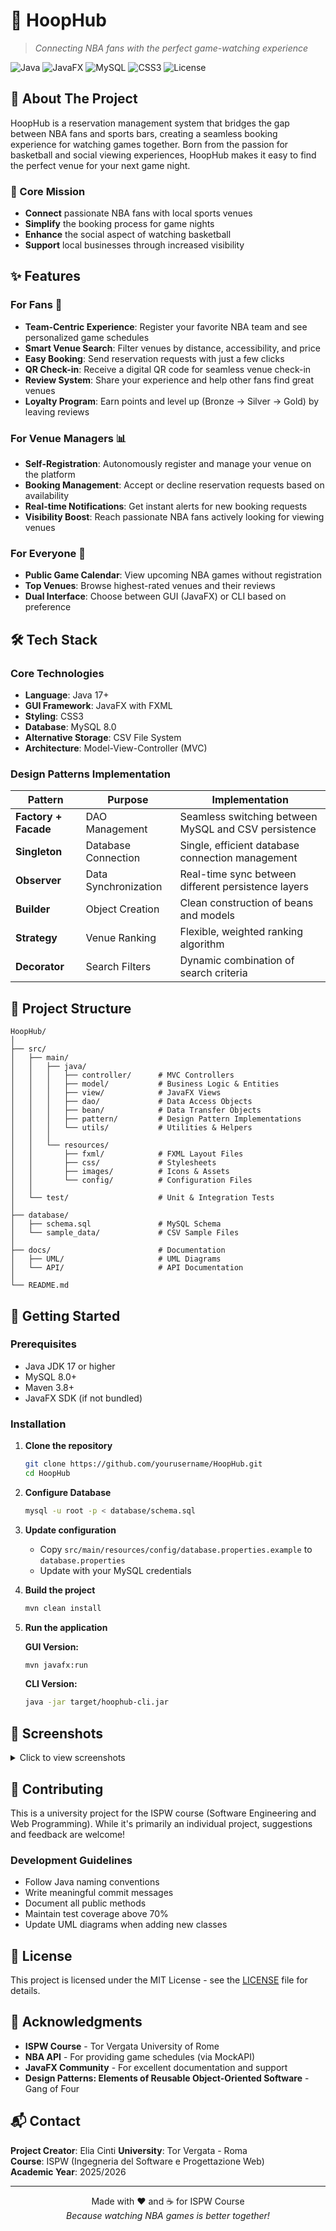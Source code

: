 # 🏀 HoopHub
> *Connecting NBA fans with the perfect game-watching experience*

![Java](https://img.shields.io/badge/Java-ED8B00?style=for-the-badge&logo=openjdk&logoColor=white)
![JavaFX](https://img.shields.io/badge/JavaFX-007396?style=for-the-badge&logo=java&logoColor=white)
![MySQL](https://img.shields.io/badge/MySQL-00000F?style=for-the-badge&logo=mysql&logoColor=white)
![CSS3](https://img.shields.io/badge/CSS3-1572B6?style=for-the-badge&logo=css3&logoColor=white)
![License](https://img.shields.io/badge/License-MIT-green.svg?style=for-the-badge)

## 📖 About The Project

HoopHub is a reservation management system that bridges the gap between NBA fans and sports bars, creating a seamless booking experience for watching games together. Born from the passion for basketball and social viewing experiences, HoopHub makes it easy to find the perfect venue for your next game night.

### 🎯 Core Mission
- **Connect** passionate NBA fans with local sports venues
- **Simplify** the booking process for game nights
- **Enhance** the social aspect of watching basketball
- **Support** local businesses through increased visibility

## ✨ Features

### For Fans 🏀
- **Team-Centric Experience**: Register your favorite NBA team and see personalized game schedules
- **Smart Venue Search**: Filter venues by distance, accessibility, and price
- **Easy Booking**: Send reservation requests with just a few clicks
- **QR Check-in**: Receive a digital QR code for seamless venue check-in
- **Review System**: Share your experience and help other fans find great venues
- **Loyalty Program**: Earn points and level up (Bronze → Silver → Gold) by leaving reviews

### For Venue Managers 📊
- **Self-Registration**: Autonomously register and manage your venue on the platform
- **Booking Management**: Accept or decline reservation requests based on availability
- **Real-time Notifications**: Get instant alerts for new booking requests
- **Visibility Boost**: Reach passionate NBA fans actively looking for viewing venues

### For Everyone 🌟
- **Public Game Calendar**: View upcoming NBA games without registration
- **Top Venues**: Browse highest-rated venues and their reviews
- **Dual Interface**: Choose between GUI (JavaFX) or CLI based on preference

## 🛠️ Tech Stack

### Core Technologies
- **Language**: Java 17+
- **GUI Framework**: JavaFX with FXML
- **Styling**: CSS3
- **Database**: MySQL 8.0
- **Alternative Storage**: CSV File System
- **Architecture**: Model-View-Controller (MVC)

### Design Patterns Implementation
| Pattern | Purpose | Implementation |
|---------|---------|----------------|
| **Factory + Facade** | DAO Management | Seamless switching between MySQL and CSV persistence |
| **Singleton** | Database Connection | Single, efficient database connection management |
| **Observer** | Data Synchronization | Real-time sync between different persistence layers |
| **Builder** | Object Creation | Clean construction of beans and models |
| **Strategy** | Venue Ranking | Flexible, weighted ranking algorithm |
| **Decorator** | Search Filters | Dynamic combination of search criteria |

## 📁 Project Structure

```
HoopHub/
│
├── src/
│   ├── main/
│   │   ├── java/
│   │   │   ├── controller/      # MVC Controllers
│   │   │   ├── model/           # Business Logic & Entities
│   │   │   ├── view/            # JavaFX Views
│   │   │   ├── dao/             # Data Access Objects
│   │   │   ├── bean/            # Data Transfer Objects
│   │   │   ├── pattern/         # Design Pattern Implementations
│   │   │   └── utils/           # Utilities & Helpers
│   │   │
│   │   └── resources/
│   │       ├── fxml/            # FXML Layout Files
│   │       ├── css/             # Stylesheets
│   │       ├── images/          # Icons & Assets
│   │       └── config/          # Configuration Files
│   │
│   └── test/                    # Unit & Integration Tests
│
├── database/
│   ├── schema.sql               # MySQL Schema
│   └── sample_data/             # CSV Sample Files
│
├── docs/                        # Documentation
│   ├── UML/                     # UML Diagrams
│   └── API/                     # API Documentation
│
└── README.md

```

## 🚀 Getting Started

### Prerequisites
- Java JDK 17 or higher
- MySQL 8.0+
- Maven 3.8+
- JavaFX SDK (if not bundled)

### Installation

1. **Clone the repository**
   ```bash
   git clone https://github.com/yourusername/HoopHub.git
   cd HoopHub
   ```

2. **Configure Database**
   ```bash
   mysql -u root -p < database/schema.sql
   ```

3. **Update configuration**
   - Copy `src/main/resources/config/database.properties.example` to `database.properties`
   - Update with your MySQL credentials

4. **Build the project**
   ```bash
   mvn clean install
   ```

5. **Run the application**
   
   **GUI Version:**
   ```bash
   mvn javafx:run
   ```
   
   **CLI Version:**
   ```bash
   java -jar target/hoophub-cli.jar
   ```

## 📸 Screenshots

<details>
<summary>Click to view screenshots</summary>

### GUI Interface
![Homepage](docs/screenshots/homepage-placeholder.png)
*Homepage with personalized game schedule*

![Venue Search](docs/screenshots/search-placeholder.png)
*Smart venue search with filters*

### CLI Interface
![CLI Menu](docs/screenshots/cli-placeholder.png)
*Command-line interface for power users*

</details>

## 🤝 Contributing

This is a university project for the ISPW course (Software Engineering and Web Programming). While it's primarily an individual project, suggestions and feedback are welcome!

### Development Guidelines
- Follow Java naming conventions
- Write meaningful commit messages
- Document all public methods
- Maintain test coverage above 70%
- Update UML diagrams when adding new classes

## 📄 License

This project is licensed under the MIT License - see the [LICENSE](LICENSE) file for details.

## 🙏 Acknowledgments

- **ISPW Course** - Tor Vergata University of Rome
- **NBA API** - For providing game schedules (via MockAPI)
- **JavaFX Community** - For excellent documentation and support
- **Design Patterns: Elements of Reusable Object-Oriented Software** - Gang of Four

## 📬 Contact

**Project Creator**: Elia Cinti 
**University**: Tor Vergata - Roma  
**Course**: ISPW (Ingegneria del Software e Progettazione Web)  
**Academic Year**: 2025/2026

---

<p align="center">
  Made with ❤️ and ☕ for ISPW Course
  <br>
  <i>Because watching NBA games is better together!</i>
</p>
